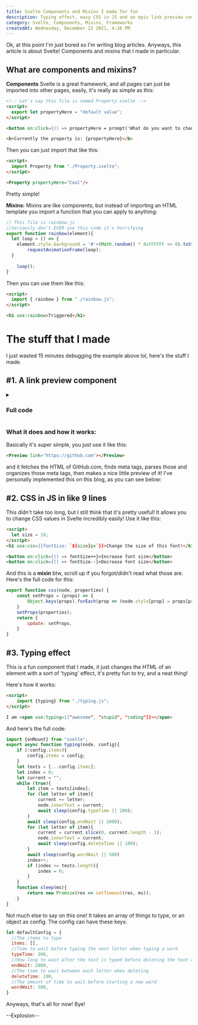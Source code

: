 ```yaml
---
title: Svelte Components and Mixins I made for fun
description: Typing effect, easy CSS in JS and an epic link preview component!
category: Svelte, Components, Mixins, Frameworks
createdAt: Wednesday, December 22 2021, 4:16 PM
---
```


Ok, at this point I'm just bored so I'm writing blog articles. Anyways, this article is about Svelte! Components and mixins that I made in particular. 

## What are components and mixins?

**Components**
Svelte is a great framework, and all pages can just be imported into other pages, easily, it's really as simple as this:

```html
<!-- Let's say this file is named Property.svelte -->
<script>
  export let propertyHere = "default value";
</script>

<button on:click={() => propertyHere = prompt('What do you want to change it to?')}>Click to change the property!</button>

<b>Currently the property is: {propertyHere}</b>
```

Then you can just import that like this:
```html
<script>
  import Property from "./Property.svelte";
</script>

<Property propertyHere="Cool"/>
```

Pretty simple! 

**Mixins:**
Mixins are like components, but instead of importing an HTML template you import a function that you can apply to anything:

```js
// This file is rainbow.js
//Seriously don't EVER use this code it's horrifying
export function rainbow(element){
  let loop = () => {
    element.style.background = '#'+(Math.random() * 0xFFFFFF << 0).toString(16).padStart(6, '0');
		requestAnimationFrame(loop);
  }
	
	loop();
}
```


Then you can use them like this:
```html
<script>
  import { rainbow } from "./rainbow.js";
</script>

<h1 use:rainbow>Triggered</h1>
```

# The stuff that I made

I just wasted 15 minutes debugging the example above lol, here's the stuff I made.

## #1. A link preview component

<details>
  <summary><h3>Full code</h3></summary>
  
  ```html
  <script>
	import {onMount} from "svelte";
	export let link = "";
	let m, title, description, img, img_el;
	onMount(async () => {
		m = await meta(link);
		m = parseMeta(m);
		title = m.title;
		description = m.description;
		img = m.image;
	})
	function parseMeta(m) {
		return {
			image: m ?.og ?.image || m["twitter:image:src"] || m.image,
			title: m.title || m ?.twitter ?.title || m ?.og ?.title || m ?.og ?.site_name,
			description: m.description || m ?.og ?.description || m ?.twitter ?.description,
			image_alt: m ?.og ?.["image:alt"],
			color: m["theme-color"],
			icon: (m.icon || m.favicon || m["alternate icon"] || m["shortcut icon"] || m["alternate-icon"] || m["shortcut icon"] || m["fluid-icon"])?.replace(window.location)
		}
	}
	async function meta(url) {
		//Parse HTML as a document element
		var parser = new DOMParser();
		var html = window.html = parser.parseFromString(await fetch(`https://cors.explosionscratc.repl.co/${url.split("//")[1]}`).then(res => res.text()), 'text/html');
		var base = document.createElement("base");
		// Prevent relative links linking to the current domain
		// https://stackoverflow.com/a/56025841/14197829
		base.href = new URL(url).origin
		html.head.appendChild(base)

		//Create objects for meta tags that are in the form "og:url", "twitter:image_src" etc
		var out = {};
		if (html.querySelector("title")) {
			out.title = html.querySelector("title").innerText;
		}
		[...html.querySelectorAll("meta[property], meta[name]")].filter(i => /^[^:]+:[^:]+/.test(i.getAttribute("property") || i.getAttribute("name"))).map(i => {
			var m = (i.getAttribute("property") || i.getAttribute("name")).match(/^([^:]+):(.+)/);
			out[m[1]] = out[m[1]] || {};
			out[m[1]][m[2]] = i.getAttribute("content");
		});
		return {
			//Other meta tags and link tags
			...Object.fromEntries([
				...[...html.querySelectorAll("link")].map((i) => [i.rel, i.href]),
				...[...html.querySelectorAll("meta[name], meta[value]")].map((i) => [
					i.name,
					i.getAttribute("content") || i.getAttribute("value"),
				]),
			]),
			...out,
		};
	}
	function slice(text, words){
		return text.split(" ").slice(0, words).length === words ? text.split(" ").slice(0, words).join(" ") + "..." : text
	}
	function handleError(){
		if (img_el.src.startsWith("https://cors.explosionscratc.repl.co")){
			console.log("Already cors");
			img = null;
		} else {
			console.log(img_el)
			return img = `https://cors.explosionscratc.repl.co/${img_el.src.split("//")[1]}`
		}
	}
</script>
<div class="link_preview">
	{#if title && link}
	  {#if img}
			<div class='img'>
				<img src={img} on:error={handleError} bind:this={img_el}/>	
			</div>
		{/if}
		<div class="right">
			<h3>
				<img src={`https://www.google.com/s2/favicons?domain=${new URL(link).hostname}`}/> {slice(title, 6)}
			</h3>
			<div class="description">
				{description ? slice(description, 15) : link}
			</div><br>
			<a href={link} class="visit">
				Visit
			</a>
		</div>
	{:else}
		<div class="loading">
			Loading...
		</div>
	{/if}
</div>
<style lang="scss">
	* {
		box-sizing: border-box;
	}
	.link_preview {
		margin: 15px auto;
		display: flex;
		width: 100%;
		border-radius: 5px;
		overflow: hidden;
		box-shadow: 3px 2px 10px -5px #0004;
	}
	.img {
		display: block;
		flex: 1;
  }
	.img img {
		width: 100%;
		height: 100%;
		object-fit: cover;
	}
	.right {
		flex: 2;
		padding: 10px;
		color: #333;
		padding-bottom: 20px;
	}
	.right .description {
		color: #555;
	}
	.right .visit {
		width: fit-content;
		display: block;
		text-decoration: none;
		padding: 6px 15px;
		border-radius: 5px;
		background: transparent;
		border: 2px solid lightseagreen;
		color: #066;
	}
	.right .visit:hover {
	  box-shadow: 0 0 0 2px #0bb4;
	}
	@media (max-width: 400px){
		.link_preview {
			flex-direction: column;
			box-shadow: 1px 2px 10px -5px #0009;
		}
		.link_preview .right .visit {
			width: 100%;
			padding: 10px;
			border-radius: 6px;
			text-align: center;
			background: lightseagreen;
			color: white;
		}
	}
</style>
  ```
</details>

### What it does and how it works:

Basically it's super simple, you just use it like this:
```html
<Preview link="https://github.com"></Preview>
```

and it fetches the HTML of GitHub.com, finds meta tags, parses those and organizes those meta tags, then makes a nice little preview of it! I've personally implemented this on this blog, as you can see below:

<LinkPreview url="https://github.com/explosion-scratch"></LinkPreview>


## #2. CSS in JS in like 9 lines

This didn't take too long, but I still think that it's pretty useful! It allows you to change CSS values in Svelte incredibly easily! Use it like this:

```html
<script>
  let size = 18;
</script>
<h1 use:css={{fontSize: `${size}px`}}>Change the size of this font!</h1>

<button on:click={() => fontSize++}>Increase font size</button>
<button on:click={() => fontSize--}>Decrease font size</button>
```

And this is a **mixin** btw, scroll up if you forgot/didn't read what those are. Here's the full code for this:

```js
export function css(node, properties) {
	const setProps = (props) => {
		Object.keys(props).forEach(prop => (node.style[prop] = props[prop]))
	}
	setProps(properties);
	return {
		update: setProps,
	}
}
```

## #3. Typing effect

This is a fun component that I made, it just changes the HTML of an element with a sort of 'typing' effect, it's pretty fun to try, and a neat thing!

Here's how it works:
```html
<script>
	import {typing} from "./typing.js";
</script>

I am <span use:typing={["awesome", "stupid", "coding"]}></span>
```

And here's the full code:
```js
import {onMount} from "svelte";
export async function typing(node, config){
	if (!config.items){
		config.items = config;
	}
	let texts = [...config.items];
	let index = 0;
	let current = "";
	while (true){
		let item = texts[index];
		for (let letter of item){
			current += letter;
			node.innerText = current;
			await sleep(config.typeTime || 200);
		}
		await sleep(config.endWait || 2000);
		for (let letter of item){
			current = current.slice(0, current.length - 1);
			node.innerText = current;
			await sleep(config.deleteTime || 100);
		}
		await sleep(config.wordWait || 500)
		index++;
		if (index >= texts.length){
			index = 0;
		}
	}
	function sleep(ms){
		return new Promise(res => setTimeout(res, ms));
	}
}
```

Not much else to say on this one! It takes an array of things to type, or an object as config. The config can have these keys:
```js
let defaultConfig = {
  //The items to type
  items: [],
  //Time to wait before typing the next letter when typing a word
  typeTime: 200,
  //How long to wait after the text is typed before deleting the text and moving on to the next letter
  endWait: 2000,
  //The time to wait between each letter when deleting
  deleteTime: 100,
  //The amount of time to wait before starting a new word
  wordWait: 500,
}
```


Anyways, that's all for now! Bye!

--Explosion--
